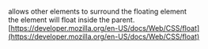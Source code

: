 allows other elements to surround the floating element  
the element will float inside the parent.  
[https://developer.mozilla.org/en-US/docs/Web/CSS/float](https://developer.mozilla.org/en-US/docs/Web/CSS/float)